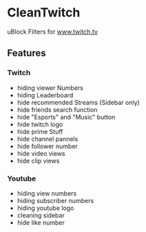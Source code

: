 # CleanTwitch
uBlock Filters for www.twitch.tv

## Features
### Twitch
- hiding viewer Numbers
- hiding Leaderboard
- hide recommended Streams (Sidebar only)
- hide friends search function
- hide "Esports" and "Music" button
- hide twitch logo
- hide prime Stuff
- hide channel pannels
- hide follower number
- hide video views
- hide clip views

### Youtube
- hiding view numbers
- hiding subscriber numbers
- hiding youtube logo
- cleaning sidebar
- hide like number
